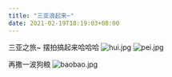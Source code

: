 ```yaml
---
title: "三亚浪起来~"
date: 2021-02-19T18:19:03+08:00
---
```


三亚之旅~ 摆拍搞起来哈哈哈
![hui.jpg](http://i.loli.net/2021/02/19/8iYgL1tDClu2VEx.jpg)
![pei.jpg](http://i.loli.net/2021/02/19/LAX5WVJ8yzhpvZ2.jpg)

再撒一波狗粮
![baobao.jpg](http://i.loli.net/2021/02/19/6klU1SX9Bmvp4Rh.jpg)
